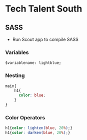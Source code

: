 # Tech Talent South

## SASS
- Run Scout app to compile SASS
### Variables
```$variablename: lightblue;```
### Nesting
```scss
main{
    h1{
      color: blue;
    }
}
```
### Color Operators
```scss
h1{color: lighten(blue, 20%);}
h1{color: darken(blue, 20%);}
```
